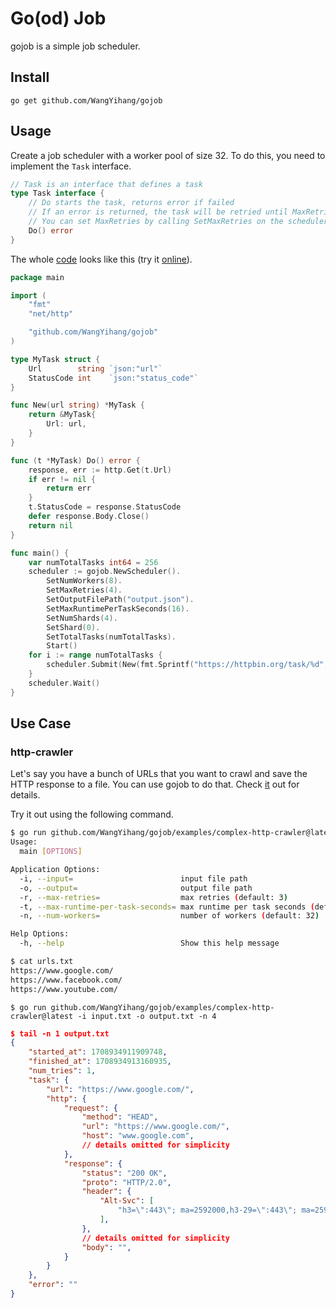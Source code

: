 # Go(od) Job

gojob is a simple job scheduler.

## Install

```
go get github.com/WangYihang/gojob
```

## Usage

Create a job scheduler with a worker pool of size 32. To do this, you need to implement the `Task` interface.

```go
// Task is an interface that defines a task
type Task interface {
	// Do starts the task, returns error if failed
	// If an error is returned, the task will be retried until MaxRetries
	// You can set MaxRetries by calling SetMaxRetries on the scheduler
	Do() error
}
```

The whole [code](./examples/simple-http-crawler/main.go) looks like this (try it [online](https://go.dev/play/p/UiYextGte4v)).

```go
package main

import (
	"fmt"
	"net/http"

	"github.com/WangYihang/gojob"
)

type MyTask struct {
	Url        string `json:"url"`
	StatusCode int    `json:"status_code"`
}

func New(url string) *MyTask {
	return &MyTask{
		Url: url,
	}
}

func (t *MyTask) Do() error {
	response, err := http.Get(t.Url)
	if err != nil {
		return err
	}
	t.StatusCode = response.StatusCode
	defer response.Body.Close()
	return nil
}

func main() {
	var numTotalTasks int64 = 256
	scheduler := gojob.NewScheduler().
		SetNumWorkers(8).
		SetMaxRetries(4).
		SetOutputFilePath("output.json").
		SetMaxRuntimePerTaskSeconds(16).
		SetNumShards(4).
		SetShard(0).
		SetTotalTasks(numTotalTasks).
		Start()
	for i := range numTotalTasks {
		scheduler.Submit(New(fmt.Sprintf("https://httpbin.org/task/%d", i)))
	}
	scheduler.Wait()
}
```

## Use Case

### http-crawler

Let's say you have a bunch of URLs that you want to crawl and save the HTTP response to a file. You can use gojob to do that.
Check [it](./examples/complex-http-crawler/) out for details.

Try it out using the following command.

```bash
$ go run github.com/WangYihang/gojob/examples/complex-http-crawler@latest --help                       
Usage:
  main [OPTIONS]

Application Options:
  -i, --input=                        input file path
  -o, --output=                       output file path
  -r, --max-retries=                  max retries (default: 3)
  -t, --max-runtime-per-task-seconds= max runtime per task seconds (default: 60)
  -n, --num-workers=                  number of workers (default: 32)

Help Options:
  -h, --help                          Show this help message
```

```bash
$ cat urls.txt
https://www.google.com/
https://www.facebook.com/
https://www.youtube.com/
```

```
$ go run github.com/WangYihang/gojob/examples/complex-http-crawler@latest -i input.txt -o output.txt -n 4
```

```json
$ tail -n 1 output.txt
{
    "started_at": 1708934911909748,
    "finished_at": 1708934913160935,
    "num_tries": 1,
    "task": {
        "url": "https://www.google.com/",
        "http": {
            "request": {
                "method": "HEAD",
                "url": "https://www.google.com/",
                "host": "www.google.com",
            	// details omitted for simplicity
            },
            "response": {
                "status": "200 OK",
                "proto": "HTTP/2.0",
                "header": {
                    "Alt-Svc": [
                        "h3=\":443\"; ma=2592000,h3-29=\":443\"; ma=2592000"
                    ],
                },
            	// details omitted for simplicity
                "body": "",
            }
        }
    },
    "error": ""
}
```